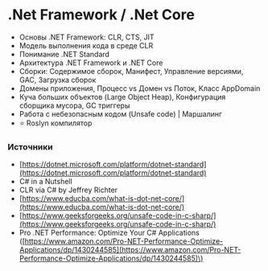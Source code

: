 # .Net Framework / .Net Core

* Основы .NET Framework: CLR, CTS, JIT
* Модель выполнения кода в среде CLR
* Понимание .NET Standard
* Архитектура .NET Framework и .NET Core
* Сборки: Содержимое сборок, Манифест, Управление версиями, GAC, Загрузка сборок
* Домены приложения, Процесс vs Домен vs Поток, Класс AppDomain
* Куча больших объектов \(Large Object Heap\), Конфигурация cборщика мусора, GC триггеры
* Работа с небезопасным кодом \(Unsafe code\) \| Маршалинг
* :star: Roslyn компилятор

### Иcточники

* [https://dotnet.microsoft.com/platform/dotnet-standard](https://dotnet.microsoft.com/platform/dotnet-standard)
* C\# in a Nutshell
* CLR via C\# by Jeffrey Richter
* [https://www.educba.com/what-is-dot-net-core/](https://www.educba.com/what-is-dot-net-core/)
* [https://www.geeksforgeeks.org/unsafe-code-in-c-sharp/](https://www.geeksforgeeks.org/unsafe-code-in-c-sharp/)
* Pro .NET Performance: Optimize Your C\# Applications \([https://www.amazon.com/Pro-NET-Performance-Optimize-Applications/dp/1430244585](https://www.amazon.com/Pro-NET-Performance-Optimize-Applications/dp/1430244585)\)



